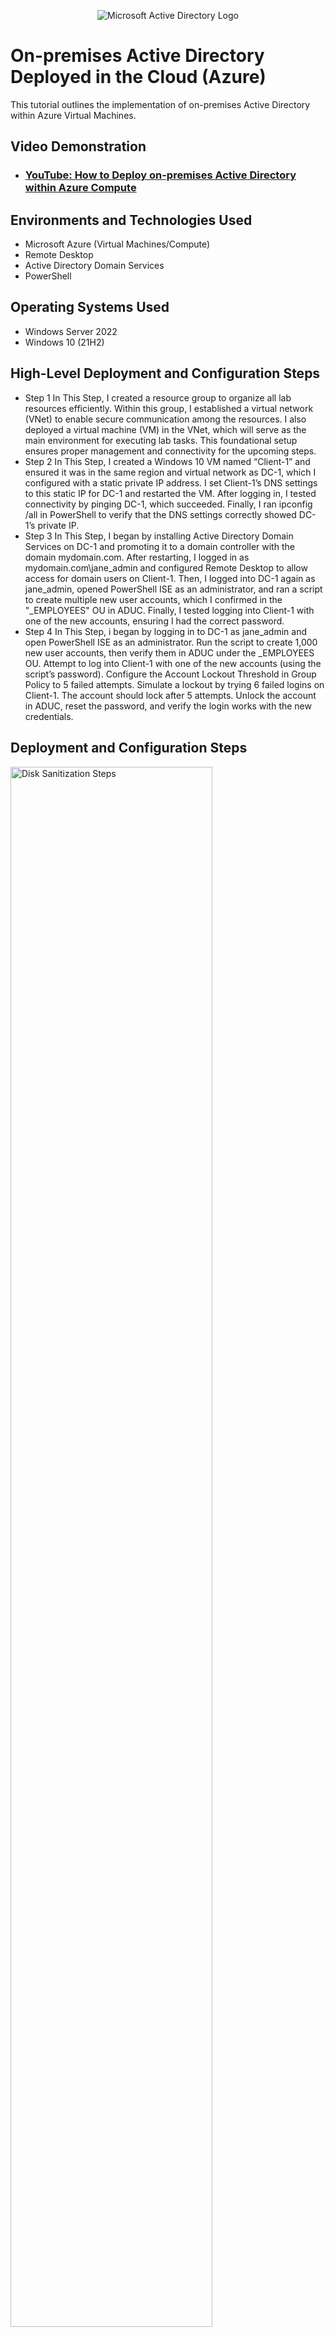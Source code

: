<p align="center">
<img src="https://i.imgur.com/pU5A58S.png" alt="Microsoft Active Directory Logo"/>
</p>

<h1>On-premises Active Directory Deployed in the Cloud (Azure)</h1>
This tutorial outlines the implementation of on-premises Active Directory within Azure Virtual Machines.<br />


<h2>Video Demonstration</h2>

- ### [YouTube: How to Deploy on-premises Active Directory within Azure Compute](https://www.youtube.com/watch?v=ql2fy4voGi4)

<h2>Environments and Technologies Used</h2>

- Microsoft Azure (Virtual Machines/Compute)
- Remote Desktop
- Active Directory Domain Services
- PowerShell

<h2>Operating Systems Used </h2>

- Windows Server 2022
- Windows 10 (21H2)

<h2>High-Level Deployment and Configuration Steps</h2>

- Step 1 In This Step, I created a resource group to organize all lab resources efficiently. Within this group, I established a virtual network (VNet) to enable secure communication among the resources. I also deployed a virtual machine (VM) in the VNet, which will serve as the main environment for executing lab tasks. This foundational setup ensures proper management and connectivity for the upcoming steps.
- Step 2 In This Step, I created a Windows 10 VM named “Client-1” and ensured it was in the same region and virtual network as DC-1, which I configured with a static private IP address. I set Client-1’s DNS settings to this static IP for DC-1 and restarted the VM. After logging in, I tested connectivity by pinging DC-1, which succeeded. Finally, I ran ipconfig /all in PowerShell to verify that the DNS settings correctly showed DC-1’s private IP.
- Step 3 In This Step, I began by installing Active Directory Domain Services on DC-1 and promoting it to a domain controller with the domain mydomain.com. After restarting, I logged in as mydomain.com\jane_admin and configured Remote Desktop to allow access for domain users on Client-1. Then, I logged into DC-1 again as jane_admin, opened PowerShell ISE as an administrator, and ran a script to create multiple new user accounts, which I confirmed in the "_EMPLOYEES" OU in ADUC. Finally, I tested logging into Client-1 with one of the new accounts, ensuring I had the correct password.
- Step 4 In This Step, i began by logging in to DC-1 as jane_admin and open PowerShell ISE as an administrator. Run the script to create 1,000 new user accounts, then verify them in ADUC under the _EMPLOYEES OU.
Attempt to log into Client-1 with one of the new accounts (using the script’s password).
Configure the Account Lockout Threshold in Group Policy to 5 failed attempts. Simulate a lockout by trying 6 failed logins on Client-1. The account should lock after 5 attempts.
Unlock the account in ADUC, reset the password, and verify the login works with the new credentials.



<h2>Deployment and Configuration Steps</h2>

<p>
<img src="https://i.imgur.com/DJmEXEB.png" height="80%" width="80%" alt="Disk Sanitization Steps"/>
</p>
<p>
Lorem ipsum dolor sit amet, consectetur adipiscing elit, sed do eiusmod tempor incididunt ut labore et dolore magna aliqua. Ut enim ad minim veniam, quis nostrud exercitation ullamco laboris nisi ut aliquip ex ea commodo consequat. Duis aute irure dolor in reprehenderit in voluptate velit esse cillum dolore eu fugiat nulla pariatur.
</p>
<br />

<p>
<img src=https://imgur.com/a/3WZf7wx height="80%" width="80%" alt="Disk Sanitization Steps"/>
</p>
<p>
Lorem ipsum dolor sit amet, consectetur adipiscing elit, sed do eiusmod tempor incididunt ut labore et dolore magna aliqua. Ut enim ad minim veniam, quis nostrud exercitation ullamco laboris nisi ut aliquip ex ea commodo consequat. Duis aute irure dolor in reprehenderit in voluptate velit esse cillum dolore eu fugiat nulla pariatur.
</p>
<br />

<p>
<img src=https://i.imgur.com/4TOwIDx.png height="80%" width="80%" alt="Disk Sanitization Steps"/>
</p>
<p>
Lorem ipsum dolor sit amet, consectetur adipiscing elit, sed do eiusmod tempor incididunt ut labore et dolore magna aliqua. Ut enim ad minim veniam, quis nostrud exercitation ullamco laboris nisi ut aliquip ex ea commodo consequat. Duis aute irure dolor in reprehenderit in voluptate velit esse cillum dolore eu fugiat nulla pariatur.
</p>
<br />

